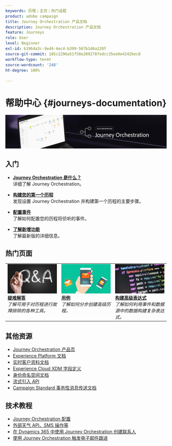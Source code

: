 ```yaml
---
keywords: 历程；主页；热门话题
product: adobe campaign
title: Journey Orchestration 产品文档
description: Journey Orchestration 产品文档
feature: Journeys
role: User
level: Beginner
exl-id: b1964a3c-9ed4-4ec4-b399-567b1d6a120f
source-git-commit: 185c2296a51f58e2092787edcc35ee9e4242bec8
workflow-type: tm+mt
source-wordcount: '248'
ht-degree: 100%

---
```


# 帮助中心 {#journeys-documentation}

![](using/assets/do-not-localize/bannerjourney.png)

## 入门

* **[Journey Orchestration 是什么？](using/about/about-journey-orchestration.md)**<br/>
详细了解 Journey Orchestration。

* **[构建您的第一个历程](using/about/get-started.md)**<br/>
发现设置 Journey Orchestration 并构建第一个历程的主要步骤。

* **[配置事件](using/event/about-events.md#section_tbk_5qt_pgb)**<br/>
了解如何配置您的历程将侦听的事件。

* **[了解新增功能](using/release-notes/release-notes.md)**<br/>
了解最新版的详细信息。

## 热门页面

<table style="table-layout:fixed">
<tr>
    <td valign="top">
        <a href="using/about/troubleshooting.md">
       <img alt="开发者" src="using/assets/do-not-localize/FAQ.png" />
       </a>
    <div>
    <a href="using/about/troubleshooting.md"><strong>疑难解答</strong></a>
    </div>
    <em>了解可用于对历程进行故障排除的各种工具。</em>
    <br>
  </td>
  <td valign="top">
    <a href="using/usecase/building-the-journey.md">
      <img alt="构建" src="using/assets/do-not-localize/design.png"/>
    </a>
    <div>
    <a href="using/usecase/building-the-journey.md"><strong>用例</strong></a>
    </div>
    <em>了解如何分步创建高级历程。</em>
    <br>
  </td>
  <td valign="top">
    <a href="using/expression/expressionadvanced.md">
      <img alt="条件" src="using/assets/do-not-localize/dev.png"/>
    </a>
    <div>
    <a href="using/expression/expressionadvanced.md"><strong>构建高级表达式</strong></a>
    </div>
    <em>了解如何利用事件和数据源中的数据构建复杂表达式。</em>
    <br>
  </td>
</tr>
</table>

## 其他资源

* [Journey Orchestration 产品页](https://www.adobe.com/cn/experience-platform/journey-orchestration.html)
* [Experience Platform 文档](https://www.adobe.com/cn/experience-platform/documentation-and-developer-resources.html)
* [实时客户资料文档](https://experienceleague.adobe.com/docs/experience-platform/profile/home.html?lang=zh-Hans)
* [Experience Cloud XDM 字段定义](https://experienceleague.adobe.com/docs/experience-platform/xdm/home.html?lang=zh-Hans)
* [身份命名空间文档](https://experienceleague.adobe.com/docs/experience-platform/sources/home.html?lang=zh-Hans)
* [流式引入 API](https://experienceleague.adobe.com/docs/experience-platform/ingestion/streaming/overview.html?lang=zh-Hans)
* [Campaign Standard 事务性消息传送文档](https://experienceleague.adobe.com/docs/campaign-standard/using/communication-channels/transactional-messaging/getting-started-with-transactional-msg.html?lang=zh-Hans)

## 技术教程

* [Journey Orchestration 配置](https://experienceleague.adobe.com/docs/platform-learn/comprehensive-technical-tutorial/module6/journey-orchestration-create-account.html?lang=zh-Hans#6.-journey-orchestration)
* [外部天气 API、SMS 操作等](https://experienceleague.adobe.com/docs/platform-learn/comprehensive-technical-tutorial/module12/journey-orchestration-external-weather-api-sms.html?lang=zh-Hans#module12)
* [在 Dynamics 365 中使用 Journey Orchestration 创建联系人](https://experienceleague.adobe.com/docs/platform-learn/comprehensive-technical-tutorial/module17/ex3.html?lang=zh-Hans#17.3-create-a-contact-in-microsoft-dynamics-365-using-journey-orchestration-%26-import-data-from-microsoft-dynamics)
* [使用 Journey Orchestration 触发电子邮件跟进](https://experienceleague.adobe.com/docs/platform-learn/comprehensive-technical-tutorial/module20/ex4.html?lang=zh-Hans#20.4-use-journey-orchestration-to-trigger-an-email-follow-up-after-interacting-with-your-chatbot)
